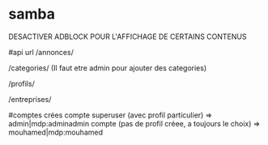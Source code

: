 # samba
DESACTIVER ADBLOCK POUR L'AFFICHAGE DE CERTAINS CONTENUS

#api url
/annonces/

/categories/ (Il faut etre admin pour ajouter des categories)


/profils/


/entreprises/

#comptes crées
compte superuser (avec profil particulier) => admin|mdp:adminadmin
compte (pas de profil créee, a toujours le choix) => mouhamed|mdp:mouhamed
